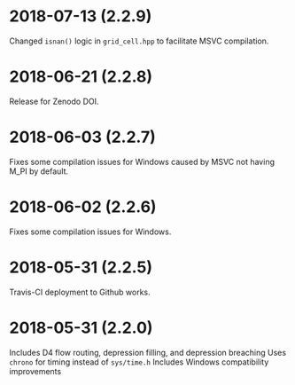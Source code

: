 2018-07-13 (2.2.9)
==================

Changed `isnan()` logic in `grid_cell.hpp` to facilitate MSVC compilation.


2018-06-21 (2.2.8)
==================

Release for Zenodo DOI.


2018-06-03 (2.2.7)
==================

Fixes some compilation issues for Windows caused by MSVC not having M_PI by default.


2018-06-02 (2.2.6)
==================

Fixes some compilation issues for Windows.


2018-05-31 (2.2.5)
==================

Travis-CI deployment to Github works.


2018-05-31 (2.2.0)
==================

Includes D4 flow routing, depression filling, and depression breaching
Uses `chrono` for timing instead of `sys/time.h`
Includes Windows compatibility improvements
